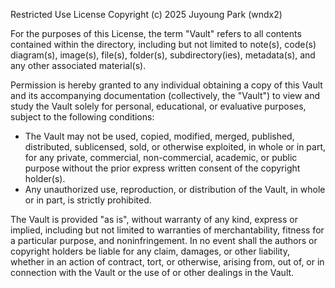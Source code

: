 Restricted Use License
Copyright (c) 2025 Juyoung Park (wndx2)

For the purposes of this License, the term "Vault" refers to all contents contained within the directory, including but not limited to note(s), code(s) diagram(s), image(s), file(s), folder(s), subdirectory(ies), metadata(s), and any other associated material(s).

Permission is hereby granted to any individual obtaining a copy of this Vault and its accompanying documentation (collectively, the "Vault") to view and study the Vault solely for personal, educational, or evaluative purposes, subject to the following conditions:

- The Vault may not be used, copied, modified, merged, published, distributed, sublicensed, sold, or otherwise exploited, in whole or in part, for any private, commercial, non-commercial, academic, or public purpose without the prior express written consent of the copyright holder(s).
- Any unauthorized use, reproduction, or distribution of the Vault, in whole or in part, is strictly prohibited.

The Vault is provided "as is", without warranty of any kind, express or implied, including but not limited to warranties of merchantability, fitness for a particular purpose, and noninfringement. In no event shall the authors or copyright holders be liable for any claim, damages, or other liability, whether in an action of contract, tort, or otherwise, arising from, out of, or in connection with the Vault or the use of or other dealings in the Vault.
